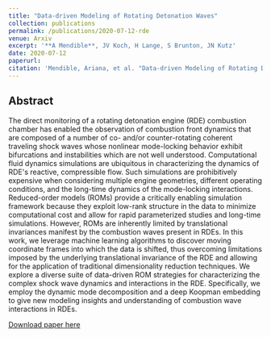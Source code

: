```yaml
---
title: "Data-driven Modeling of Rotating Detonation Waves"
collection: publications
permalink: /publications/2020-07-12-rde
venue: Arxiv
excerpt: '**A Mendible**, JV Koch, H Lange, S Brunton, JN Kutz'
date: 2020-07-12
paperurl: 
citation: 'Mendible, Ariana, et al. "Data-driven Modeling of Rotating Detonation Waves." arXiv preprint arXiv:2008.05586 (2020).'
---
```


## Abstract
The direct monitoring of a rotating detonation engine (RDE) combustion chamber has enabled the observation of combustion front dynamics that are composed of a number of co- and/or counter-rotating coherent traveling shock waves whose nonlinear mode-locking behavior exhibit bifurcations and instabilities which are not well understood. Computational fluid dynamics simulations are ubiquitous in characterizing the dynamics of RDE's reactive, compressible flow. Such simulations are prohibitively expensive when considering multiple engine geometries, different operating conditions, and the long-time dynamics of the mode-locking interactions. Reduced-order models (ROMs) provide a critically enabling simulation framework because they exploit low-rank structure in the data to minimize computational cost and allow for rapid parameterized studies and long-time simulations. However, ROMs are inherently limited by translational invariances manifest by the combustion waves present in RDEs. In this work, we leverage machine learning algorithms to discover moving coordinate frames into which the data is shifted, thus overcoming limitations imposed by the underlying translational invariance of the RDE and allowing for the application of traditional dimensionality reduction techniques. We explore a diverse suite of data-driven ROM strategies for characterizing the complex shock wave dynamics and interactions in the RDE. Specifically, we employ the dynamic mode decomposition and a deep Koopman embedding to give new modeling insights and understanding of combustion wave interactions in RDEs.


[Download paper here](http://mendible.github.io/files/rde.pdf)
